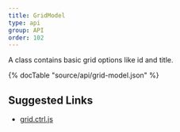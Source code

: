 ```yaml
---
title: GridModel
type: api
group: API
order: 102
---
```

A class contains basic grid options like id and title.

{% docTable "source/api/grid-model.json" %}

## Suggested Links

* [grid.ctrl.js](https://github.com/qgrid/ng2/blob/master/core/grid/grid.ctrl.js)

